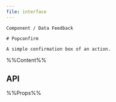 ```yaml
---
file: interface
---
```


`````
Component / Data Feedback

# Popconfirm

A simple confirmation box of an action.
`````

%%Content%%

## API

%%Props%%

